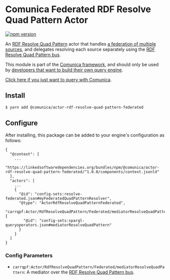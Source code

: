 # Comunica Federated RDF Resolve Quad Pattern Actor

[![npm version](https://badge.fury.io/js/%40comunica%2Factor-rdf-resolve-quad-pattern-federated.svg)](https://www.npmjs.com/package/@comunica/actor-rdf-resolve-quad-pattern-federated)

An [RDF Resolve Quad Pattern](https://github.com/comunica/comunica/tree/master/packages/bus-rdf-resolve-quad-pattern) actor
that handles [a federation of multiple sources](https://comunica.dev/docs/query/advanced/federation/),
and delegates resolving each source separately using the [RDF Resolve Quad Pattern bus](https://github.com/comunica/comunica/tree/master/packages/bus-rdf-resolve-quad-pattern).

This module is part of the [Comunica framework](https://github.com/comunica/comunica),
and should only be used by [developers that want to build their own query engine](https://comunica.dev/docs/modify/).

[Click here if you just want to query with Comunica](https://comunica.dev/docs/query/).

## Install

```bash
$ yarn add @comunica/actor-rdf-resolve-quad-pattern-federated
```

## Configure

After installing, this package can be added to your engine's configuration as follows:
```text
{
  "@context": [
    ...
    "https://linkedsoftwaredependencies.org/bundles/npm/@comunica/actor-rdf-resolve-quad-pattern-federated/^1.0.0/components/context.jsonld"  
  ],
  "actors": [
    ...
    {
      "@id": "config-sets:resolve-federated.json#myFederatedQuadPatternResolver",
      "@type": "ActorRdfResolveQuadPatternFederated",
      "carrqpf:Actor/RdfResolveQuadPattern/Federated/mediatorResolveQuadPattern": {
        "@id": "config-sets:sparql-queryoperators.json#mediatorResolveQuadPattern"
      }
    }
  ]
}
```

### Config Parameters

* `carrqpf:Actor/RdfResolveQuadPattern/Federated/mediatorResolveQuadPattern`: A mediator over the [RDF Resolve Quad Pattern bus](https://github.com/comunica/comunica/tree/master/packages/bus-rdf-resolve-quad-pattern).
